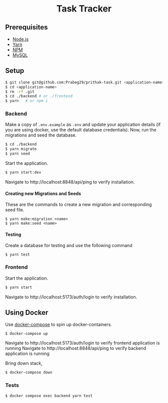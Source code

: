 <h1 align="center">
  Task Tracker
</h1>

## Prerequisites

- [Node.js](https://nodejs.org/en/download/package-manager)
- [Yarn](https://yarnpkg.com/en/docs/install)
- [NPM](https://docs.npmjs.com/getting-started/installing-node)
- [MySQL](https://www.mysql.com/downloads/)

## Setup
```sh
$ git clone git@github.com:Prabeg29/prithak-task.git <application-name>
$ cd <application-name>
$ rm -rf .git
$ cd ./backend # or ./frontend
$ yarn   # or npm i
```

### Backend
Make a copy of `.env.example` as `.env` and update your application details (if you are using docker, use the default database credentials). Now, run the migrations and seed the database.

```sh
$ cd ./backend
$ yarn migrate
$ yarn seed
```

Start the application.
```sh
$ yarn start:dev
```

Navigate to http://localhost:8848/api/ping to verify installation.

#### Creating new Migrations and Seeds

These are the commands to create a new migration and corresponding seed file.
```
$ yarn make:migration <name>
$ yarn make:seed <name>
```

#### Testing

Create a database for testing and use the following command
```
$ yarn test
```

### Frontend
Start the application.
```sh
$ yarn start
```

Navigate to http://localhost:5173/auth/login to verify installation.


## Using Docker
Use [docker-compose](https://docs.docker.com/compose/) to spin up docker-containers. 

```
$ docker-compose up
```
Navigate to http://localhost:5173/auth/login to verify frontend application is running
Navigate to http://localhost:8848/api/ping to verify backend application is running 

Bring down stack,
```sh
$ docker-compose down
```

### Tests
```sh
$ docker compose exec backend yarn test
```